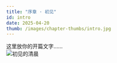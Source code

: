 ```yaml
---
title: "序章 · 初见"
id: intro
date: 2025-04-20
thumb: /images/chapter-thumbs/intro.jpg
---
```


这里放你的开篇文字……  
![初见的清晨](/images/chapter-thumbs/intro.jpg)

